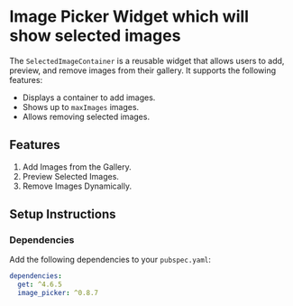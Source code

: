 # Image Picker Widget which will show selected images

The `SelectedImageContainer` is a reusable widget that allows users to add, preview, and remove images from their gallery. It supports the following features:

- Displays a container to add images.
- Shows up to `maxImages` images.
- Allows removing selected images.

## Features

1. Add Images from the Gallery.
2. Preview Selected Images.
3. Remove Images Dynamically.

## Setup Instructions

### Dependencies

Add the following dependencies to your `pubspec.yaml`:

```yaml
dependencies:
  get: ^4.6.5
  image_picker: ^0.8.7
